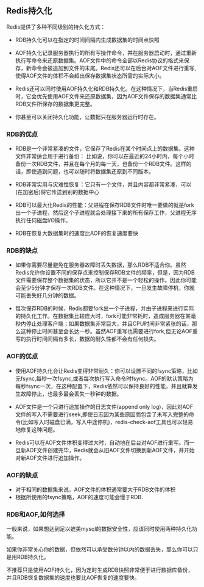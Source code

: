 ## Redis持久化

Redis提供了多种不同级别的持久化方式：

* RDB持久化可以在指定的时间间隔内生成数据集的时间点快照

* AOF持久化记录服务器执行的所有写操作命令，并在服务器启动时，通过重新执行写命令来还原数据集。AOF文件中的命令全部以Redis协议的格式来保存，新命令会被追加到文件的末尾。Redis还可以在后台对AOF文件进行重写,使得AOF文件的体积不会超出保存数据集状态所需的实际大小。

* Redis还可以同时使用AOF持久化和RDB持久化。在这种情况下，当Redis重启时，它会优先使用AOF文件来还原数据集，因为AOF文件保存的数据集通常比RDB文件所保存的数据集更完整。

* 你甚至可以关闭持久化功能，让数据只在服务器运行时存在。

### RDB的优点

* RDB是一个非常紧凑的文件，它保存了Redis在某个时间点上的数据集。这种文件非常适合用于进行备份： 比如说，你可以在最近的24小时内，每个小时备份一次RDB文件，并且在每个月的每一天，也备份一个RDB文件。这样的话，即使遇到问题，也可以随时将数据集还原到不同版本。

* RDB非常实用与灾难性恢复：它只有一个文件，并且内容都非常紧凑，可以(在加密后)将它传送到别的数据中心

* RDB可以最大化Redis的性能：父进程在保存RDB文件时唯一要做的就是fork出一个子进程，然后这个子进程就会处理接下来的所有保存工作，父进程无序执行任何磁盘I/O操作。

* RDB在恢复大数据集时的速度比AOF的恢复速度要快

### RDB的缺点

* 如果你需要尽量避免在服务器故障时丢失数据，那么RDB不适合你。虽然Redis允许你设置不同的保存点来控制保存RDB文件的频率，但是，因为RDB文件需要保存整个数据集的状态，所以它并不是一个轻松的操作。因此你可能会至少5分钟才保存一次RDB文件。在这种情况下，一旦发生故障停机，你就可能丢失好几分钟的数据。

* 每次保存RDB的时候，Redis都要fork出一个子进程，并由子进程来进行实际的持久化工作。在数据集比较庞大时，fork可能非常耗时，造成服务器在某毫秒内停止处理客户端；如果数据集非常巨大，并且CPU时间非常紧张的话，那么这种停止时间甚至会长达一秒。虽然AOF重写也需要进行fork,但无论AOF重写的执行时间间隔有多长，数据的耐久性都不会有任何损失。


### AOF的优点

* 使用AOF持久化会让Redis变得非常耐久：你可以设置不同的fsync策略，比如无fsync,每秒一次fsync,或者每次执行写入命令时fsync。AOF的默认策略为每秒fsync一次，在这种配置下，Redis依然可以保持良好的性能，并且就算发生故障停止，也最多最会丢失一秒钟的数据。

* AOF文件是一个只进行追加操作的日志文件(append only log)，因此对AOF文件的写入不需要进行seek,即使日志因为某些原因而包含了未写入完整的命令(比如写入时磁盘已满，写入中途停机)，redis-check-aof工具也可以轻易地修复这种问题。

* Redis可以在AOF文件体积变得过大时，自动地在后台对AOF进行重写。而一旦新AOF文件创建完毕，Redis就会从旧AOF文件切换到新AOF文件，并开始对新AOF文件进行追加操作。

### AOF的缺点

* 对于相同的数据集来说，AOF文件的体积通常要大于RDB文件的体积
* 根据所使用的fsync策略，AOF的速度可能会慢于RDB.


### RDB和AOF,如何选择

一般来说，如果想达到足以媲美mysql的数据安全性，应该同时使用两种持久化功能。

如果你非常关心你的数据，但依然可以承受数分钟以内的数据丢失，那么你可以只是用RDB持久化。

不推荐只是使用AOF持久化，因为定时生成RDB快照非常便于进行数据库备份，并且RDB恢复数据集的速度也要比AOF恢复的速度要快。



